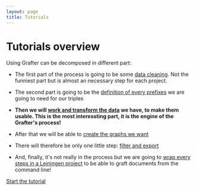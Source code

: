 ```yaml
---
layout: page
title: Tutorials
---
```


# Tutorials overview

Using Grafter can be decomposed in different part:

- The first part of the process is going to be some [data cleaning](908_cleaning.html). Not the funniest part but is almost  an necessary step for each project.

- The second part is going to be the [definition of every prefixes](911_prefixes.html) we are going to need for our triples

- **Then we will [work and transform the data](921_pipeline.html) we have, to make them usable. This is the most interessting part, it is the engine of the Grafter's process!**

- After that we will be able to [create the graphs we want](931_graph.html)

- There will therefore be only one little step: [filter and export](941_filter_import.html)

- And, finally, it's not really in the process but we are going to [wrap every steps in a Leiningen project](951_command_line.html) to be able to graft documents from the command line!

[Start the tutorial](905_general.html)

